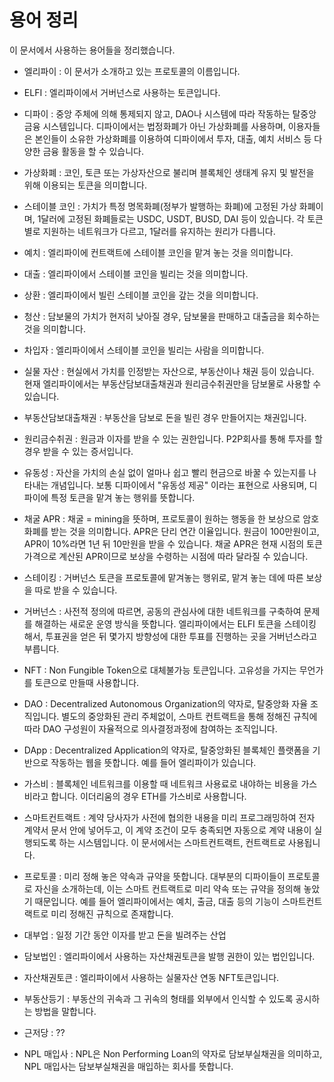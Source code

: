 # 용어 정리
이 문서에서 사용하는 용어들을 정리했습니다.

* 엘리파이 : 이 문서가 소개하고 있는 프로토콜의 이름입니다.

* ELFI : 엘리파이에서 거버넌스로 사용하는 토큰입니다.

* 디파이 : 중앙 주체에 의해 통제되지 않고, DAO나 시스템에 따라 작동하는 탈중앙 금융 시스템입니다. 디파이에서는 법정화폐가 아닌 가상화폐를 사용하며, 이용자들은 본인들이 소유한 가상화폐를 이용하여 디파이에서 투자, 대출, 예치 서비스 등 다양한 금융 활동을 할 수 있습니다.

* 가상화폐 : 코인, 토큰 또는 가상자산으로 불리며 블록체인 생태계 유지 및 발전을 위해 이용되는 토큰을 의미합니다.

* 스테이블 코인 : 가치가 특정 명목화폐(정부가 발행하는 화폐)에 고정된 가상 화폐이며, 1달러에 고정된 화폐들로는 USDC, USDT, BUSD, DAI 등이 있습니다. 각 토큰 별로 지원하는 네트워크가 다르고, 1달러를 유지하는 원리가 다릅니다.

* 예치 : 엘리파이에 컨트랙트에 스테이블 코인을 맡겨 놓는 것을 의미합니다.

* 대출 : 엘리파이에서 스테이블 코인을 빌리는 것을 의미합니다.

* 상환 : 엘리파이에서 빌린 스테이블 코인을 갚는 것을 의미합니다.

* 청산 : 담보물의 가치가 현저히 낮아질 경우, 담보물을 판매하고 대출금을 회수하는 것을 의미합니다.

* 차입자 : 엘리파이에서 스테이블 코인을 빌리는 사람을 의미합니다.

* 실물 자산 : 현실에서 가치를 인정받는 자산으로, 부동산이나 채권 등이 있습니다. 현재 엘리파이에서는 부동산담보대출채권과 원리금수취권만을 담보물로 사용할 수 있습니다.

* 부동산담보대출채권 : 부동산을 담보로 돈을 빌린 경우 만들어지는 채권입니다.

* 원리금수취권 : 원금과 이자를 받을 수 있는 권한입니다. P2P회사를 통해 투자를 할 경우 받을 수 있는 증서입니다.

* 유동성 : 자산을 가치의 손실 없이 얼마나 쉽고 빨리 현금으로 바꿀 수 있는지를 나타내는 개념입니다. 보통 디파이에서 "유동성 제공" 이라는 표현으로 사용되며, 디파이에 특정 토큰을 맡겨 놓는 행위를 뜻합니다.

* 채굴 APR : 채굴 = mining을 뜻하며, 프로토콜이 원하는 행동을 한 보상으로 암호화폐를 받는 것을 의미합니다. APR은 단리 연간 이율입니다. 원금이 100만원이고, APR이 10%라면 1년 뒤 10만원을 받을 수 있습니다. 채굴 APR은 현재 시점의 토큰 가격으로 계산된 APR이므로 보상을 수령하는 시점에 따라 달라질 수 있습니다.

* 스테이킹 : 거버넌스 토큰을 프로토콜에 맡겨놓는 행위로, 맡겨 놓는 데에 따른 보상을 따로 받을 수 있습니다.

* 거버넌스 : 사전적 정의에 따르면, 공동의 관심사에 대한 네트워크를 구축하여 문제를 해결하는 새로운 운영 방식을 뜻합니다. 엘리파이에서는 ELFI 토큰을 스테이킹 해서, 투표권을 얻은 뒤 몇가지 방향성에 대한 투표를 진행하는 곳을 거버넌스라고 부릅니다.

* NFT : Non Fungible Token으로 대체불가능 토큰입니다. 고유성을 가지는 무언가를 토큰으로 만들때 사용합니다.

* DAO : Decentralized Autonomous Organization의 약자로, 탈중앙화 자율 조직입니다. 별도의 중앙화된 관리 주체없이, 스마트 컨트랙트을 통해 정해진 규칙에 따라 DAO 구성원이 자율적으로 의사결정과정에 참여하는 조직입니다.

* DApp : Decentralized Application의 약자로, 탈중앙화된 블록체인 플랫폼을 기반으로 작동하는 웹을 뜻합니다. 예를 들어 엘리파이가 있습니다.

* 가스비 : 블록체인 네트워크를 이용할 때 네트워크 사용료로 내야하는 비용을 가스비라고 합니다. 이더리움의 경우 ETH를 가스비로 사용합니다.

* 스마트컨트랙트 : 계약 당사자가 사전에 협의한 내용을 미리 프로그래밍하여 전자 계약서 문서 안에 넣어두고, 이 계약 조건이 모두 충족되면 자동으로 계약 내용이 실행되도록 하는 시스템입니다. 이 문서에서는 스마트컨트랙트, 컨트랙트로 사용됩니다.

* 프로토콜 : 미리 정해 놓은 약속과 규약을 뜻합니다. 대부분의 디파이들이 프로토콜로 자신을 소개하는데, 이는 스마트 컨트랙트로 미리 약속 또는 규약을 정의해 놓았기 때문입니다. 예를 들어 엘리파이에서는 예치, 출금, 대출 등의 기능이 스마트컨트랙트로 미리 정해진 규칙으로 존재합니다.

* 대부업 : 일정 기간 동안 이자를 받고 돈을 빌려주는 산업

* 담보법인 : 엘리파이에서 사용하는 자산채권토큰을 발행 권한이 있는 법인입니다.

* 자산채권토큰 :  엘리파이에서 사용하는 실물자산 연동 NFT토큰입니다.

* 부동산등기 : 부동산의 귀속과 그 귀속의 형태를 외부에서 인식할 수 있도록 공시하는 방법을 말합니다.

* 근저당 :  ??

* NPL 매입사 : NPL은 Non Performing Loan의 약자로 담보부실채권을 의미하고, NPL 매입사는 담보부실채권을 매입하는 회사를 뜻합니다.

